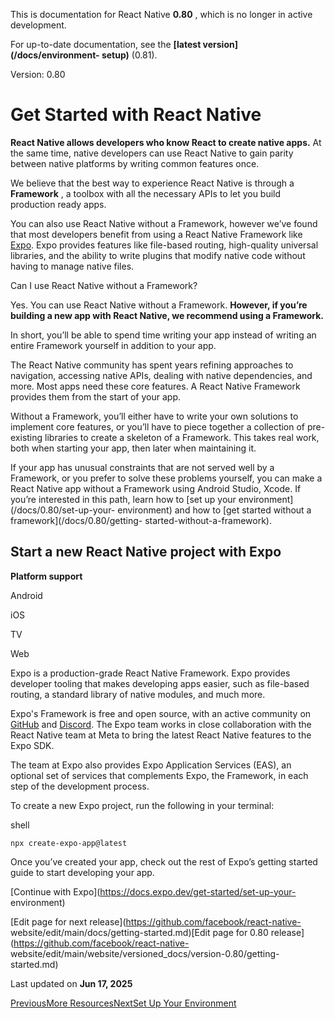 This is documentation for React Native **0.80** , which is no longer in active
development.

For up-to-date documentation, see the **[latest version](/docs/environment-
setup)** (0.81).

Version: 0.80

# Get Started with React Native

**React Native allows developers who know React to create native apps.** At
the same time, native developers can use React Native to gain parity between
native platforms by writing common features once.

We believe that the best way to experience React Native is through a
**Framework** , a toolbox with all the necessary APIs to let you build
production ready apps.

You can also use React Native without a Framework, however we’ve found that
most developers benefit from using a React Native Framework like
[Expo](https://expo.dev). Expo provides features like file-based routing,
high-quality universal libraries, and the ability to write plugins that modify
native code without having to manage native files.

Can I use React Native without a Framework?

Yes. You can use React Native without a Framework. **However, if you’re
building a new app with React Native, we recommend using a Framework.**

In short, you’ll be able to spend time writing your app instead of writing an
entire Framework yourself in addition to your app.

The React Native community has spent years refining approaches to navigation,
accessing native APIs, dealing with native dependencies, and more. Most apps
need these core features. A React Native Framework provides them from the
start of your app.

Without a Framework, you’ll either have to write your own solutions to
implement core features, or you’ll have to piece together a collection of pre-
existing libraries to create a skeleton of a Framework. This takes real work,
both when starting your app, then later when maintaining it.

If your app has unusual constraints that are not served well by a Framework,
or you prefer to solve these problems yourself, you can make a React Native
app without a Framework using Android Studio, Xcode. If you’re interested in
this path, learn how to [set up your environment](/docs/0.80/set-up-your-
environment) and how to [get started without a framework](/docs/0.80/getting-
started-without-a-framework).

## Start a new React Native project with Expo​

**Platform support**

Android

iOS

TV

Web

Expo is a production-grade React Native Framework. Expo provides developer
tooling that makes developing apps easier, such as file-based routing, a
standard library of native modules, and much more.

Expo's Framework is free and open source, with an active community on
[GitHub](https://github.com/expo) and [Discord](https://chat.expo.dev). The
Expo team works in close collaboration with the React Native team at Meta to
bring the latest React Native features to the Expo SDK.

The team at Expo also provides Expo Application Services (EAS), an optional
set of services that complements Expo, the Framework, in each step of the
development process.

To create a new Expo project, run the following in your terminal:

shell

    
    
    npx create-expo-app@latest  
    

Once you’ve created your app, check out the rest of Expo’s getting started
guide to start developing your app.

[Continue with Expo](https://docs.expo.dev/get-started/set-up-your-
environment)

[Edit page for next release](https://github.com/facebook/react-native-
website/edit/main/docs/getting-started.md)[Edit page for 0.80
release](https://github.com/facebook/react-native-
website/edit/main/website/versioned_docs/version-0.80/getting-started.md)

Last updated on **Jun 17, 2025**

[ PreviousMore Resources](/docs/0.80/more-resources)[NextSet Up Your
Environment](/docs/0.80/set-up-your-environment)

